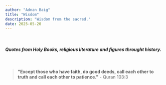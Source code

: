 ```yaml
---
author: "Adnan Baig"
title: "Wisdom"
description: "Wisdom from the sacred."
date: 2025-05-20
---
```


<br>

##### Quotes from Holy Books, religious literature and figures throught history.

<br>

> **"Except those who have faith, do good deeds, call each other to truth and call each other to patience."** - Quran 103:3
